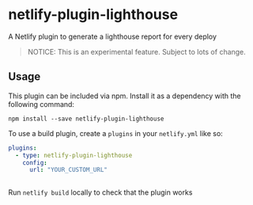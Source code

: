 # netlify-plugin-lighthouse

A Netlify plugin to generate a lighthouse report for every deploy

> NOTICE: This is an experimental feature. Subject to lots of change.

## Usage
This plugin can be included via npm. Install it as a dependency with the following command:

```
npm install --save netlify-plugin-lighthouse
```

To use a build plugin, create a `plugins` in your `netlify.yml` like so: 

```yaml
plugins:
  - type: netlify-plugin-lighthouse
    config:
      url: "YOUR_CUSTOM_URL"
    
```

Run `netlify build` locally to check that the plugin works